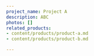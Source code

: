 ```yaml
---
project_name: Project A
description: ABC
photos: []
related_products:
- content/products/product-a.md
- content/products/product-b.md

---
```

